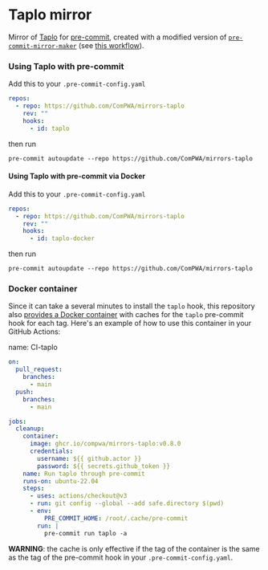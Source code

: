 # Taplo mirror

Mirror of [Taplo](https://github.com/tamasfe/taplo) for [pre-commit](https://pre-commit.com), created with a modified version of [`pre-commit-mirror-maker`](https://github.com/pre-commit/pre-commit-mirror-maker) (see [this workflow](./.github/workflows/update-tags.yml)).

### Using Taplo with pre-commit

Add this to your `.pre-commit-config.yaml`

```yaml
repos:
  - repo: https://github.com/ComPWA/mirrors-taplo
    rev: ""
    hooks:
      - id: taplo
```

then run

```shell
pre-commit autoupdate --repo https://github.com/ComPWA/mirrors-taplo
```

#### Using Taplo with pre-commit via Docker

Add this to your `.pre-commit-config.yaml`

```yaml
repos:
  - repo: https://github.com/ComPWA/mirrors-taplo
    rev: ""
    hooks:
      - id: taplo-docker
```

then run

```shell
pre-commit autoupdate --repo https://github.com/ComPWA/mirrors-taplo
```

### Docker container

Since it can take a several minutes to install the `taplo` hook, this repository also [provides a Docker container](https://github.com/ComPWA/mirrors-taplo/pkgs/container/mirrors-taplo) with caches for the `taplo` pre-commit hook for each tag. Here's an example of how to use this container in your GitHub Actions:

name: CI-taplo

```yaml
on:
  pull_request:
    branches:
      - main
  push:
    branches:
      - main

jobs:
  cleanup:
    container:
      image: ghcr.io/compwa/mirrors-taplo:v0.8.0
      credentials:
        username: ${{ github.actor }}
        password: ${{ secrets.github_token }}
    name: Run taplo through pre-commit
    runs-on: ubuntu-22.04
    steps:
      - uses: actions/checkout@v3
      - run: git config --global --add safe.directory $(pwd)
      - env:
          PRE_COMMIT_HOME: /root/.cache/pre-commit
        run: |
          pre-commit run taplo -a
```

**WARNING**: the cache is only effective if the tag of the container is the same as the tag of the pre-commit hook in your `.pre-commit-config.yaml`.
